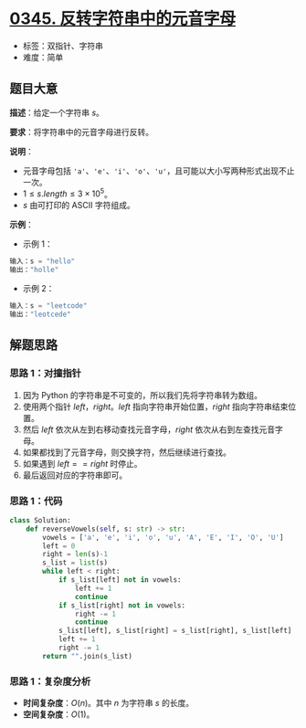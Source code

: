 # [0345. 反转字符串中的元音字母](https://leetcode.cn/problems/reverse-vowels-of-a-string/)

- 标签：双指针、字符串
- 难度：简单

## 题目大意

**描述**：给定一个字符串 $s$。

**要求**：将字符串中的元音字母进行反转。

**说明**：

- 元音字母包括 `'a'`、`'e'`、`'i'`、`'o'`、`'u'`，且可能以大小写两种形式出现不止一次。
- $1 \le s.length \le 3 \times 10^5$。
- $s$ 由可打印的 ASCII 字符组成。

**示例**：

- 示例 1：

```python
输入：s = "hello"
输出："holle"
```

- 示例 2：

```python
输入：s = "leetcode"
输出："leotcede"
```

## 解题思路

### 思路 1：对撞指针

1. 因为 Python 的字符串是不可变的，所以我们先将字符串转为数组。
2. 使用两个指针 $left$，$right$。$left$ 指向字符串开始位置，$right$ 指向字符串结束位置。
3. 然后 $left$ 依次从左到右移动查找元音字母，$right$ 依次从右到左查找元音字母。
4. 如果都找到了元音字母，则交换字符，然后继续进行查找。
5. 如果遇到 $left == right$ 时停止。
6. 最后返回对应的字符串即可。

### 思路 1：代码

```python
class Solution:
    def reverseVowels(self, s: str) -> str:
        vowels = ['a', 'e', 'i', 'o', 'u', 'A', 'E', 'I', 'O', 'U']
        left = 0
        right = len(s)-1
        s_list = list(s)
        while left < right:
            if s_list[left] not in vowels:
                left += 1
                continue
            if s_list[right] not in vowels:
                right -= 1
                continue
            s_list[left], s_list[right] = s_list[right], s_list[left]
            left += 1
            right -= 1
        return "".join(s_list)
```

### 思路 1：复杂度分析

- **时间复杂度**：$O(n)$。其中 $n$ 为字符串 $s$ 的长度。
- **空间复杂度**：$O(1)$。